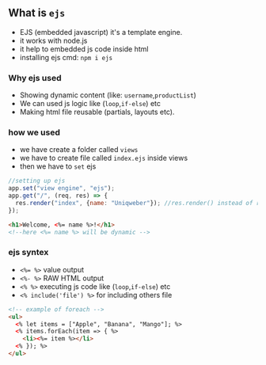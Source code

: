 ## What is `ejs`

- EJS (embedded javascript) it's a template engine.
- it works with node.js
- it help to embedded js code inside html
- installing ejs cmd: `npm i ejs`

### Why ejs used

- Showing dynamic content (like: `username`,`productList`)
- We can used js logic like (`loop`,`if-else`) etc
- Making html file reusable (partials, layouts etc).

### how we used

- we have create a folder called `views`
- we have to create file called `index.ejs` inside views
- then we have to `set` ejs

```javascript
//setting up ejs
app.set("view engine", "ejs");
app.get("/", (req, res) => {
  res.render("index", {name: "Uniqweber"}); //res.render() instead of res.send()
});
```

```html
<h1>Welcome, <%= name %>!</h1>
<!--here <%= name %> will be dynamic -->
```

### ejs syntex

- `<%= %>` value output
- `<%- %>` RAW HTML output
- `<% %>` executing js code like (`loop`,`if-else`) etc
-  `<% include('file') %>` for including others file
```html
<!-- example of foreach -->
<ul>
  <% let items = ["Apple", "Banana", "Mango"]; %>
  <% items.forEach(item => { %>
    <li><%= item %></li>
  <% }); %>
</ul>
```
